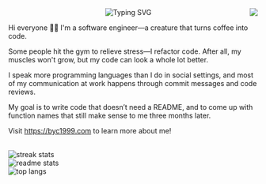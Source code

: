<div>
  <img src="https://api.visitorbadge.io/api/VisitorHit?user=bingyangchen&countColor=%234c8bf5" align="right" />
</div>

<div align="center">
  <img align="center" src="https://readme-typing-svg.herokuapp.com?font=Calibri&size=24&duration=3000&color=4C8BF5&center=true&vCenter=true&width=300%&lines=coding;building;dreaming" alt="Typing SVG" />
</div>

Hi everyone 👋🏻 I'm a software engineer—a creature that turns coffee into code.

Some people hit the gym to relieve stress—I refactor code. After all, my muscles won't grow, but my code can look a whole lot better.

I speak more programming languages than I do in social settings, and most of my communication at work happens through commit messages and code reviews.

My goal is to write code that doesn’t need a README, and to come up with function names that still make sense to me three months later.

Visit <https://byc1999.com> to learn more about me!

<br/>

<div>
  <img src="https://github-readme-streak-stats-salesp07.vercel.app/?user=bingyangchen&count_private=true&theme=system&border_radius=10" alt="streak stats"/>
  <br/>
  <img src="https://github-readme-stats-salesp07.vercel.app/api?username=bingyangchen&count_private=true&show_icons=true&theme=system&rank_icon=github&border_radius=10" alt="readme stats" />
  <br/>
  <img src="https://github-readme-stats-salesp07.vercel.app/api/top-langs/?username=bingyangchen&hide=HTML&langs_count=8&layout=compact&theme=system&border_radius=10&size_weight=0.5&count_weight=0.5&exclude_repo=github-readme-stats" alt="top langs" />
</div>
